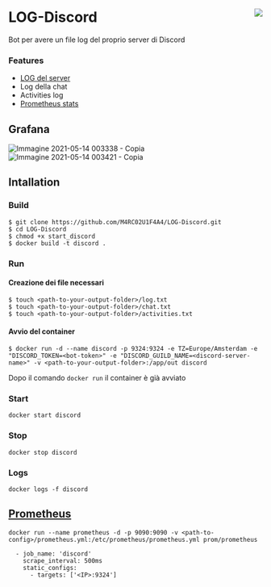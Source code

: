 # LOG-Discord <img align="right" src="https://img.shields.io/badge/Status-WORKING-blue">

Bot per avere un file log del proprio server di Discord

### Features
* [LOG del server](https://github.com/Marco1097/LOG-Discord/wiki/LOG)
* Log della chat
* Activities log
* [Prometheus stats](https://github.com/Marco1097/LOG-Discord/wiki/Prometheus)

## Grafana

![Immagine 2021-05-14 003338 - Copia](https://user-images.githubusercontent.com/23193188/118196199-e6f0ff80-b44c-11eb-8e5a-255f91686b90.jpg)
![Immagine 2021-05-14 003421 - Copia](https://user-images.githubusercontent.com/23193188/118196202-e8222c80-b44c-11eb-9845-edcbcbcf7815.png)


## Intallation

### Build

```console
$ git clone https://github.com/M4RC02U1F4A4/LOG-Discord.git
$ cd LOG-Discord
$ chmod +x start_discord
$ docker build -t discord .
```

### Run

#### Creazione dei file necessari
```console
$ touch <path-to-your-output-folder>/log.txt
$ touch <path-to-your-output-folder>/chat.txt
$ touch <path-to-your-output-folder>/activities.txt
```
#### Avvio del container
```console
$ docker run -d --name discord -p 9324:9324 -e TZ=Europe/Amsterdam -e "DISCORD_TOKEN=<bot-token>" -e "DISCORD_GUILD_NAME=<discord-server-name>" -v <path-to-your-output-folder>:/app/out discord
```
Dopo il comando ``` docker run ``` il container è già avviato
### Start
```docker start discord```
### Stop
```docker stop discord```
### Logs
```docker logs -f discord```

## [Prometheus](https://hub.docker.com/r/prom/prometheus)
```
docker run --name prometheus -d -p 9090:9090 -v <path-to-config>/prometheus.yml:/etc/prometheus/prometheus.yml prom/prometheus
```
```
  - job_name: 'discord'
    scrape_interval: 500ms
    static_configs:
      - targets: ['<IP>:9324']
```
